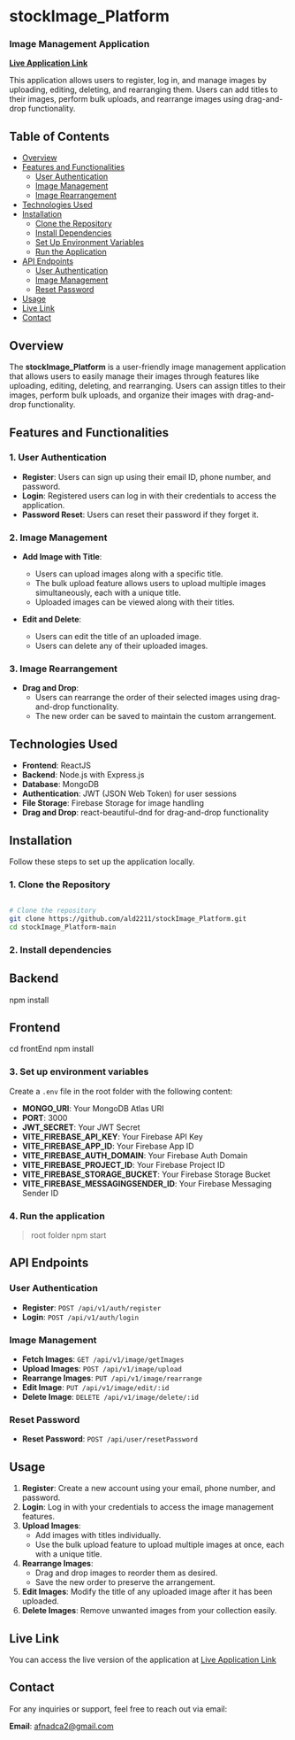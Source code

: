 # stockImage_Platform

### Image Management Application

[**Live Application Link**](https://stockimage-platform.onrender.com/)

This application allows users to register, log in, and manage images by uploading, editing, deleting, and rearranging them. Users can add titles to their images, perform bulk uploads, and rearrange images using drag-and-drop functionality.

## Table of Contents

- [Overview](#overview)
- [Features and Functionalities](#features-and-functionalities)
  - [User Authentication](#1-user-authentication)
  - [Image Management](#2-image-management)
  - [Image Rearrangement](#3-image-rearrangement)
- [Technologies Used](#technologies-used)
- [Installation](#installation)
  - [Clone the Repository](#1-clone-the-repository)
  - [Install Dependencies](#2-install-dependencies)
  - [Set Up Environment Variables](#3-set-up-environment-variables)
  - [Run the Application](#4-run-the-application)
- [API Endpoints](#api-endpoints)
  - [User Authentication](#user-authentication)
  - [Image Management](#image-management)
  - [Reset Password](#reset-password)
- [Usage](#usage)
- [Live Link](#live-link)
- [Contact](#contact)

## Overview

The **stockImage_Platform** is a user-friendly image management application that allows users to easily manage their images through features like uploading, editing, deleting, and rearranging. Users can assign titles to their images, perform bulk uploads, and organize their images with drag-and-drop functionality.

## Features and Functionalities

### 1. User Authentication

- **Register**: Users can sign up using their email ID, phone number, and password.
- **Login**: Registered users can log in with their credentials to access the application.
- **Password Reset**: Users can reset their password if they forget it.

### 2. Image Management

- **Add Image with Title**:
  - Users can upload images along with a specific title.
  - The bulk upload feature allows users to upload multiple images simultaneously, each with a unique title.
  - Uploaded images can be viewed along with their titles.
  
- **Edit and Delete**:
  - Users can edit the title of an uploaded image.
  - Users can delete any of their uploaded images.

### 3. Image Rearrangement

- **Drag and Drop**:
  - Users can rearrange the order of their selected images using drag-and-drop functionality.
  - The new order can be saved to maintain the custom arrangement.

## Technologies Used

- **Frontend**: ReactJS
- **Backend**: Node.js with Express.js
- **Database**: MongoDB
- **Authentication**: JWT (JSON Web Token) for user sessions
- **File Storage**: Firebase Storage for image handling
- **Drag and Drop**: react-beautiful-dnd for drag-and-drop functionality

## Installation

Follow these steps to set up the application locally.

### 1. Clone the Repository

```bash

# Clone the repository
git clone https://github.com/ald2211/stockImage_Platform.git
cd stockImage_Platform-main

```

### 2. Install dependencies

## Backend
npm install

## Frontend
cd frontEnd
npm install

### 3. Set up environment variables

Create a `.env` file in the root folder with the following content:

- **MONGO_URI**: Your MongoDB Atlas URI
- **PORT**: 3000
- **JWT_SECRET**: Your JWT Secret
- **VITE_FIREBASE_API_KEY**: Your Firebase API Key
- **VITE_FIREBASE_APP_ID**: Your Firebase App ID
- **VITE_FIREBASE_AUTH_DOMAIN**: Your Firebase Auth Domain
- **VITE_FIREBASE_PROJECT_ID**: Your Firebase Project ID
- **VITE_FIREBASE_STORAGE_BUCKET**: Your Firebase Storage Bucket
- **VITE_FIREBASE_MESSAGINGSENDER_ID**: Your Firebase Messaging Sender ID

### 4. Run the application

>root folder
npm start

## API Endpoints

### User Authentication
- **Register**: `POST /api/v1/auth/register`
- **Login**: `POST /api/v1/auth/login`

### Image Management
- **Fetch Images**: `GET /api/v1/image/getImages`
- **Upload Images**: `POST /api/v1/image/upload`
- **Rearrange Images**: `PUT /api/v1/image/rearrange`
- **Edit Image**: `PUT /api/v1/image/edit/:id`
- **Delete Image**: `DELETE /api/v1/image/delete/:id`

### Reset Password
- **Reset Password**: `POST /api/user/resetPassword`
  
## Usage

1. **Register**: Create a new account using your email, phone number, and password.
2. **Login**: Log in with your credentials to access the image management features.
3. **Upload Images**: 
   - Add images with titles individually.
   - Use the bulk upload feature to upload multiple images at once, each with a unique title.
4. **Rearrange Images**:
   - Drag and drop images to reorder them as desired.
   - Save the new order to preserve the arrangement.
5. **Edit Images**: Modify the title of any uploaded image after it has been uploaded.
6. **Delete Images**: Remove unwanted images from your collection easily.


## Live Link

You can access the live version of the application at [Live Application Link](https://stockimage-platform.onrender.com/)


## Contact

For any inquiries or support, feel free to reach out via email:

**Email**: [afnadca2@gmail.com](mailto:afnadca2@gmail.com)

